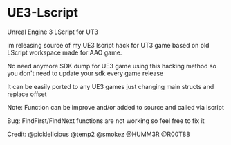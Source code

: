 # UE3-Lscript
Unreal Engine 3 LScript for UT3

im releasing source of my UE3 lscript hack for UT3 game based on old LScript workspace made for AAO game.

No need anymore SDK dump for UE3 game using this hacking method so you don't need to update your sdk every game release

It can be easily ported to any UE3 games just changing main structs and replace offset

Note:
Function can be improve and/or added to source and called via lscript

Bug:
FindFirst/FindNext functions are not working so feel free to fix it

Credit:
@picklelicious @temp2 @smokez @HUMM3R @R00T88
